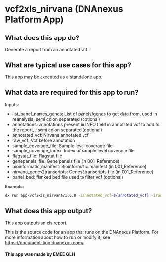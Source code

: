 <!-- dx-header -->
# vcf2xls_nirvana (DNAnexus Platform App)

## What does this app do?

Generate a report from an annotated vcf

## What are typical use cases for this app?

This app may be executed as a standalone app.

## What data are required for this app to run?

Inputs:

- list_panel_names_genes: List of panels/genes to get data from, used in reanalysis, semi colon separated (optional)
- annotations: annotations present in INFO field in annotated vcf to add to the report, , semi colon separated (optional)
- annotated_vcf: Nirvana annotated vcf
- raw_vcf: Vcf before annotation
- sample_coverage_file: Sample level coverage file
- sample_coverage_index: Index of sample level coverage file
- flagstat_file: Flagstat file
- genepanels_file: Gene panels file (in 001_Reference)
- bioinformatic_manifest: Bioinformatic manifest (in 001_Reference)
- nirvana_genes2transcripts: Genes2transcripts file (in 001_Reference)
- panel_bed: flanked bed file used to filter vcf (optional)

Example:

```bash
dx run app-vcf2xls_nirvana/1.6.0 -iannotated_vcf=${annotated_vcf} -iraw_vcf=${raw_vcf} -isample_coverage_file=${nirvana_coverage.gz} -isample_coverage_index=${nirvana_coverage.gz.tbi} -iflagstat_file=${samtools_file.flagstat} -igenepanels=001_Reference:/dynamic_files/gene_panels/${genepanels.tsv} -ibioinformatic_manifest=001_Reference:/dynamic_files/BioinformaticManifest/${bioinformatic_manifest.tsv} -inirvana_genes2transcripts=001_Reference:/dynamic_files/nirvana_genes2transcripts/${g2t.tsv} [-ilist_panel_names_genes="$reanalysis_panel_string" -iannotations="$name_of_annotations"]
```

## What does this app output?
This app outputs an xls report.

This is the source code for an app that runs on the DNAnexus Platform.
For more information about how to run or modify it, see
https://documentation.dnanexus.com/.

#### This app was made by EMEE GLH